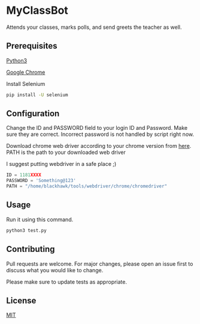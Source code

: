 # MyClassBot

Attends your classes, marks polls, and send greets the teacher as well.

## Prerequisites

[Python3](https://www.python.org/downloads/)

[Google Chrome](https://www.google.com/intl/en_in/chrome/)

Install Selenium
```bash
pip install -U selenium
```

## Configuration

Change the ID and PASSWORD field to your login ID and Password.
Make sure they are correct. 
Incorrect password is not handled by script right now.

Download chrome web driver according to your chrome version from [here](https://chromedriver.chromium.org/downloads).
PATH is the path to your downloaded web driver

I suggest putting webdriver in a safe place ;)

```python
ID = 1181XXXX 
PASSWORD = 'Something@123'
PATH = "/home/blackhawk/tools/webdriver/chrome/chromedriver"
```

## Usage

Run it using this command.

```bash
python3 test.py
```

## Contributing
Pull requests are welcome. For major changes, please open an issue first to discuss what you would like to change.

Please make sure to update tests as appropriate.

## License
[MIT](https://github.com/mayankbist45/MyClassBot/blob/master/LICENSE.md)
